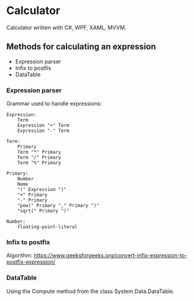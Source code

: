 # Calculator 

Calculator written with C#, WPF, XAML, MVVM.

## Methods for calculating an expression
- Expression parser
- Infix to postfix
- DataTable

### Expression parser

Grammar used to handle expressions:

	Expression:
        Term
        Expression "+" Term
        Expression "-" Term

    Term:
        Primary
        Term "*" Primary
        Term "/" Primary
        Term "%" Primary

    Primary:
        Number
        Name
        "(" Expression ")"
        "+" Primary
        "-" Primary
        "pow(" Primary "," Primary ")"
        "sqrt(" Primary ")"

    Number:
        floating-point-literal

### Infix to postfix

Algorithm: https://www.geeksforgeeks.org/convert-infix-expression-to-postfix-expression/

### DataTable

Using the Compute method from the class System.Data.DataTable.
